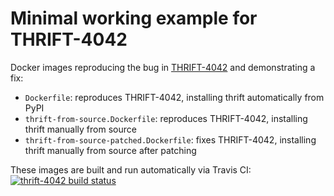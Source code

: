 # Minimal working example for THRIFT-4042

Docker images reproducing the bug in [THRIFT-4042](https://issues.apache.org/jira/browse/THRIFT-4042) and demonstrating a fix:

* `Dockerfile`: reproduces THRIFT-4042, installing thrift automatically from PyPI
* `thrift-from-source.Dockerfile`: reproduces THRIFT-4042, installing thrift manually from source
* `thrift-from-source-patched.Dockerfile`: fixes THRIFT-4042, installing thrift manually from source after patching

These images are built and run automatically via Travis CI: [![thrift-4042 build status](https://api.travis-ci.org/cjmay/thrift-4042.png?branch=master)](https://travis-ci.org/cjmay/thrift-4042)
